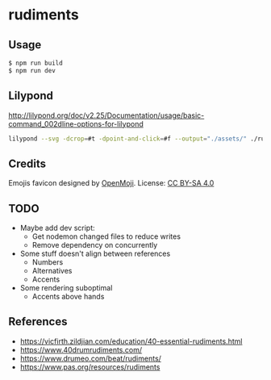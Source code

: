 # rudiments

## Usage

```bash
$ npm run build
$ npm run dev
```

## Lilypond

http://lilypond.org/doc/v2.25/Documentation/usage/basic-command_002dline-options-for-lilypond

```bash
lilypond --svg -dcrop=#t -dpoint-and-click=#f --output="./assets/" ./rudiments/single-stroke-roll.ly
```

## Credits

Emojis favicon designed by [OpenMoji](https://openmoji.org/). License: [CC BY-SA 4.0](https://creativecommons.org/licenses/by-sa/4.0/#)

## TODO

- Maybe add dev script:
  - Get nodemon changed files to reduce writes
  - Remove dependency on concurrently
- Some stuff doesn't align between references
  - Numbers
  - Alternatives
  - Accents
- Some rendering suboptimal
  - Accents above hands

## References

- https://vicfirth.zildjian.com/education/40-essential-rudiments.html
- https://www.40drumrudiments.com/
- https://www.drumeo.com/beat/rudiments/
- https://www.pas.org/resources/rudiments
